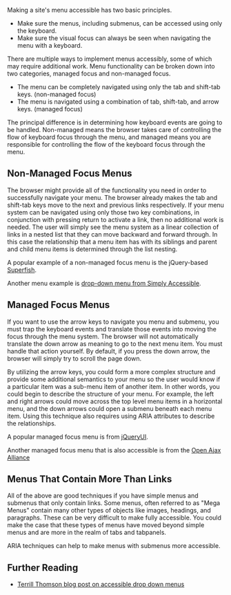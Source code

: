 Making a site's menu accessible has two basic principles.

-   Make sure the menus, including submenus, can be accessed using only the keyboard.
-   Make sure the visual focus can always be seen when navigating the menu with a keyboard.

There are multiple ways to implement menus accessibly, some of which may require additional work. Menu functionality can be broken down into two categories, managed focus and non-managed focus.

-   The menu can be completely navigated using only the tab and shift-tab keys. (non-managed focus)
-   The menu is navigated using a combination of tab, shift-tab, and arrow keys. (managed focus)

The principal difference is in determining how keyboard events are going to be handled. Non-managed means the browser takes care of controlling the flow of keyboard focus through the menu, and managed means you are responsible for controlling the flow of the keyboard focus through the menu.

Non-Managed Focus Menus
-----------------------

The browser might provide all of the functionality you need in order to successfully navigate your menu. The browser already makes the tab and shift-tab keys move to the next and previous links respectively. If your menu system can be navigated using only those two key combinations, in conjunction with pressing return to activate a link, then no additional work is needed. The user will simply see the menu system as a linear collection of links in a nested list that they can move backward and forward through. In this case the relationship that a menu item has with its siblings and parent and child menu items is determined through the list nesting.

A popular example of a non-managed focus menu is the jQuery-based [Superfish](http://users.tpg.com.au/j_birch/plugins/superfish/).

Another menu example is [drop-down menu from Simply Accessible](http://simplyaccessible.com/examples/css-menu/option-6/).

Managed Focus Menus
-------------------

If you want to use the arrow keys to navigate you menu and submenu, you must trap the keyboard events and translate those events into moving the focus through the menu system. The browser will not automatically translate the down arrow as meaning to go to the next menu item. You must handle that action yourself. By default, if you press the down arrow, the browser will simply try to scroll the page down.

By utilizing the arrow keys, you could form a more complex structure and provide some additional semantics to your menu so the user would know if a particular item was a sub-menu item of another item. In other words, you could begin to describe the structure of your menu. For example, the left and right arrows could move across the top level menu items in a horizontal menu, and the down arrows could open a submenu beneath each menu item. Using this technique also requires using ARIA attributes to describe the relationships.

A popular managed focus menu is from [jQueryUI](http://hanshillen.github.com/jqtest/?tabid=dialog#goto_menubar).

Another managed focus menu that is also accessible is from the [Open Ajax Alliance](http://oaa-accessibility.org/examplep/menubar1/)

Menus That Contain More Than Links
----------------------------------

All of the above are good techniques if you have simple menus and submenus that only contain links. Some menus, often referred to as "Mega Menus" contain many other types of objects like images, headings, and paragraphs. These can be very difficult to make fully accessible. You could make the case that these types of menus have moved beyond simple menus and are more in the realm of tabs and tabpanels.

ARIA techniques can help to make menus with submenus more accessible.

Further Reading
---------------

-   [Terrill Thomson blog post on accessible drop down menus](http://terrillthompson.com/blog/202)

